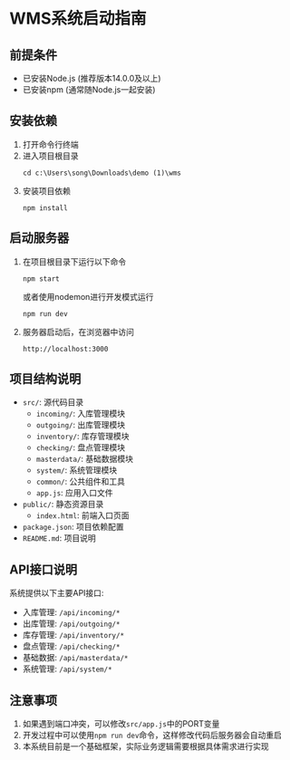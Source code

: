 # WMS系统启动指南

## 前提条件
- 已安装Node.js (推荐版本14.0.0及以上)
- 已安装npm (通常随Node.js一起安装)

## 安装依赖
1. 打开命令行终端
2. 进入项目根目录
   ```
   cd c:\Users\song\Downloads\demo (1)\wms
   ```
3. 安装项目依赖
   ```
   npm install
   ```

## 启动服务器
1. 在项目根目录下运行以下命令
   ```
   npm start
   ```
   或者使用nodemon进行开发模式运行
   ```
   npm run dev
   ```
2. 服务器启动后，在浏览器中访问
   ```
   http://localhost:3000
   ```

## 项目结构说明
- `src/`: 源代码目录
  - `incoming/`: 入库管理模块
  - `outgoing/`: 出库管理模块
  - `inventory/`: 库存管理模块
  - `checking/`: 盘点管理模块
  - `masterdata/`: 基础数据模块
  - `system/`: 系统管理模块
  - `common/`: 公共组件和工具
  - `app.js`: 应用入口文件
- `public/`: 静态资源目录
  - `index.html`: 前端入口页面
- `package.json`: 项目依赖配置
- `README.md`: 项目说明

## API接口说明
系统提供以下主要API接口:
- 入库管理: `/api/incoming/*`
- 出库管理: `/api/outgoing/*`
- 库存管理: `/api/inventory/*`
- 盘点管理: `/api/checking/*`
- 基础数据: `/api/masterdata/*`
- 系统管理: `/api/system/*`

## 注意事项
1. 如果遇到端口冲突，可以修改`src/app.js`中的PORT变量
2. 开发过程中可以使用`npm run dev`命令，这样修改代码后服务器会自动重启
3. 本系统目前是一个基础框架，实际业务逻辑需要根据具体需求进行实现